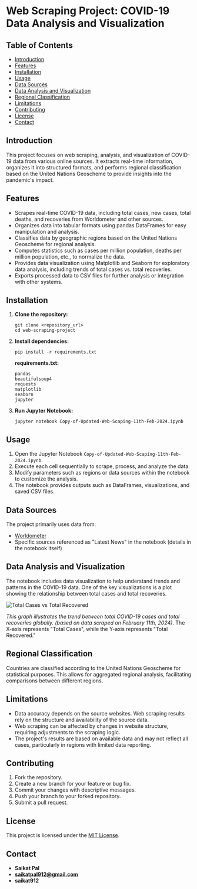 # Web Scraping Project: COVID-19 Data Analysis and Visualization

## Table of Contents

-   [Introduction](#introduction)
-   [Features](#features)
-   [Installation](#installation)
-   [Usage](#usage)
-   [Data Sources](#data-sources)
-   [Data Analysis and Visualization](#data-analysis-and-visualization)
-   [Regional Classification](#regional-classification)
-   [Limitations](#limitations)
-   [Contributing](#contributing)
-   [License](#license)
-   [Contact](#contact)

## Introduction

This project focuses on web scraping, analysis, and visualization of COVID-19 data from various online sources. It extracts real-time information, organizes it into structured formats, and performs regional classification based on the United Nations Geoscheme to provide insights into the pandemic's impact.

## Features

-   Scrapes real-time COVID-19 data, including total cases, new cases, total deaths, and recoveries from Worldometer and other sources.
-   Organizes data into tabular formats using pandas DataFrames for easy manipulation and analysis.
-   Classifies data by geographic regions based on the United Nations Geoscheme for regional analysis.
-   Computes statistics such as cases per million population, deaths per million population, etc., to normalize the data.
-   Provides data visualization using Matplotlib and Seaborn for exploratory data analysis, including trends of total cases vs. total recoveries.
-   Exports processed data to CSV files for further analysis or integration with other systems.

## Installation

1.  **Clone the repository:**

    ```
    git clone <repository_url>
    cd web-scraping-project
    ```

2.  **Install dependencies:**
    ```
    pip install -r requirements.txt
    ```

    **requirements.txt:**

    ```
    pandas
    beautifulsoup4
    requests
    matplotlib
    seaborn
    jupyter
    ```

3.  **Run Jupyter Notebook:**

    ```
    jupyter notebook Copy-of-Updated-Web-Scaping-11th-Feb-2024.ipynb
    ```

## Usage

1.  Open the Jupyter Notebook `Copy-of-Updated-Web-Scaping-11th-Feb-2024.ipynb`.
2.  Execute each cell sequentially to scrape, process, and analyze the data.
3.  Modify parameters such as regions or data sources within the notebook to customize the analysis.
4.  The notebook provides outputs such as DataFrames, visualizations, and saved CSV files.


## Data Sources

The project primarily uses data from:

*   [Worldometer](https://www.worldometers.info/coronavirus/)
*   Specific sources referenced as "Latest News" in the notebook (details in the notebook itself)

## Data Analysis and Visualization

The notebook includes data visualization to help understand trends and patterns in the COVID-19 data. One of the key visualizations is a plot showing the relationship between total cases and total recoveries.

![Total Cases vs Total Recovered](https://ppl-ai-file-upload.s3.amazonaws.com/web/direct-files/15804853/cf415142-f4e5-45a8-aae6-b964ec3c722d/Copy-of-Updated-Web-Scaping-11th-Feb-2024.ipynb)

*This graph illustrates the trend between total COVID-19 cases and total recoveries globally.*  *(based on data scraped on February 11th, 2024)*. The X-axis represents "Total Cases", while the Y-axis represents "Total Recovered."

## Regional Classification

Countries are classified according to the United Nations Geoscheme for statistical purposes. This allows for aggregated regional analysis, facilitating comparisons between different regions.

## Limitations

*   Data accuracy depends on the source websites. Web scraping results rely on the structure and availability of the source data.
*   Web scraping can be affected by changes in website structure, requiring adjustments to the scraping logic.
*   The project's results are based on available data and may not reflect all cases, particularly in regions with limited data reporting.

## Contributing

1.  Fork the repository.
2.  Create a new branch for your feature or bug fix.
3.  Commit your changes with descriptive messages.
4.  Push your branch to your forked repository.
5.  Submit a pull request.

## License

This project is licensed under the [MIT License](LICENSE).

## Contact

*   **Saikat Pal**
*   **saikatpal912@gmail.com**
*   **saikat912**



